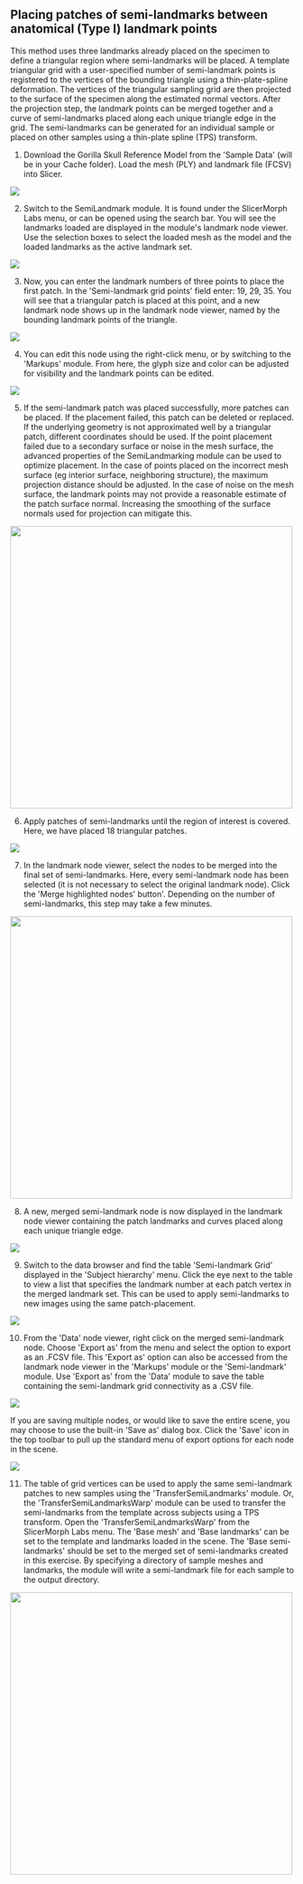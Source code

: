 ## Placing patches of semi-landmarks between anatomical (Type I) landmark points

This method uses three landmarks already placed on the specimen to define a triangular region where semi-landmarks will be placed. A template triangular grid with a user-specified number of semi-landmark points is registered to the vertices of the bounding triangle using a thin-plate-spline deformation. The vertices of the triangular sampling grid are then projected to the surface of the specimen along the estimated normal vectors. After the projection step, the landmark points can be merged together and a curve of semi-landmarks placed along each unique triangle edge in the grid. The semi-landmarks can be generated for an individual sample or placed on other samples using a thin-plate spline (TPS) transform.

1. Download the Gorilla Skull Reference Model from the 'Sample Data' (will be in your Cache folder). Load the mesh (PLY) and landmark file (FCSV) into Slicer.

<img src="./Picture19.png">

2. Switch to the SemiLandmark module. It is found under the SlicerMorph Labs menu, or can be opened using the search bar. You will see the landmarks loaded are displayed in the module's landmark node viewer. Use the selection boxes to select the loaded mesh as the model and the loaded landmarks as the active landmark set.

<img src="./Picture20.png">

3. Now, you can enter the landmark numbers of three points to place the first patch. In the 'Semi-landmark grid points' field enter: 19, 29, 35. You will see that a triangular patch is placed at this point, and a new landmark node shows up in the landmark node viewer, named by the bounding landmark points of the triangle. 

<img src="./Picture21.png">

4. You can edit this node using the right-click menu, or by switching to the 'Markups' module. From here, the glyph size and color can be adjusted for visibility and the landmark points can be edited.

<img src="./Picture22.png"> 

5. If the semi-landmark patch was placed successfully, more patches can be placed. If the placement failed, this patch can be deleted or replaced. If the underlying geometry is not approximated well by a triangular patch, different coordinates should be used. If the point placement failed due to a secondary surface or noise in the mesh surface, the advanced properties of the SemiLandmarking module can be used to optimize placement. In the case of points placed on the incorrect mesh surface (eg interior surface, neighboring structure), the maximum projection distance should be adjusted. In the case of noise on the mesh surface, the landmark points may not provide a reasonable estimate of the patch surface normal. Increasing the smoothing of the surface normals used for projection can mitigate this.

<img src="./Picture23.png" width="500px">

6. Apply patches of semi-landmarks until the region of interest is covered. Here, we have placed 18 triangular patches. 

<img src="./Picture24.png">

7. In the landmark node viewer, select the nodes to be merged into the final set of semi-landmarks. Here, every semi-landmark node has been selected (it is not necessary to select the original landmark node). Click the 'Merge highlighted nodes' button'. Depending on the number of semi-landmarks, this step may take a few minutes.

<img src="./Picture25.png" width="500px">

8. A new, merged semi-landmark node is now displayed in the landmark node viewer containing the patch landmarks and curves placed along each unique triangle edge.

<img src="./Picture26.png">

9. Switch to the data browser and find the table 'Semi-landmark Grid' displayed in the 'Subject hierarchy' menu. Click the eye next to the table to view a list that specifies the landmark number at each patch vertex in the merged landmark set. This can be used to apply semi-landmarks to new images using the same patch-placement.  

<img src="./Picture27.png"> 

10. From the 'Data' node viewer, right click on the merged semi-landmark node. Choose 'Export as' from the menu and select the option to export as an .FCSV file. This 'Export as' option can also be accessed from the landmark node viewer in the 'Markups' module or the 'Semi-landmark' module. Use 'Export as' from the 'Data' module to save the table containing the semi-landmark grid connectivity as a .CSV file. 

<img src="./Picture27_5.png"> 

If you are saving multiple nodes, or would like to save the entire scene, you may choose to use the built-in 'Save as' dialog box. Click the 'Save' icon in the top toolbar to pull up the standard menu of export options for each node in the scene. 

<img src="./Picture28.png"> 

11. The table of grid vertices can be used to apply the same semi-landmark patches to new samples using the 'TransferSemiLandmarks' module. Or, the 'TransferSemiLandmarksWarp' module can be used to transfer the semi-landmarks from the template across subjects using a TPS transform. Open the 'TransferSemiLandmarksWarp' from the SlicerMorph Labs menu. The 'Base mesh' and 'Base landmarks'  can be set to the template and landmarks loaded in the scene. The 'Base semi-landmarks' should be set to the merged set of semi-landmarks created in this exercise. By specifying a directory of sample meshes and landmarks, the module will write a semi-landmark file for each sample to the output directory.

<img src="./Picture29.png" width="500px"> 
